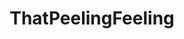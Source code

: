 ---
title: ThatPeelingFeeling
crosslinks:
- tippr
- oddlysatisfying
- Satisfyingasfuck
- RuinedOrgasms
- woodworking
- purplecoco
- watchitforthecat
- ATBGE
- Volkswagen
- funny
- AVoid5
- slightlysatisfying
- Sneks
- damnthatsinteresting
- fuckop
- volt
- indianapolis
- MildlyStartledCats
- RippedLowerGarments
---